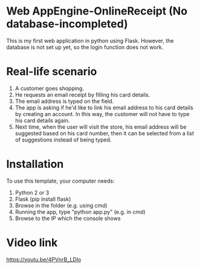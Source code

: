 # Web AppEngine-OnlineReceipt (No database-incompleted)
This is my first web application in python using Flask. However, the database is not set up yet, so the login function does not work.

# Real-life scenario
1. A customer goes shopping.
2. He requests an email receipt by filling his card details.
3. The email address is typed on the field.
4. The app is asking if he'd like to link his email address to his card details by creating an account. In this way, the customer will not have to type his card details again.
5. Next time, when the user will visit the store, his email address will be suggested based on his card number, then it can be selected from a list of suggestions instead of being typed.

# Installation
To use this template, your computer needs:

1. Python 2 or 3
2. Flask (pip install flask)
3. Browse in the folder (e.g. using cmd)
4. Running the app, type "python app.py" (e.g. in cmd)
5. Browse to the IP which the console shows

# Video link
https://youtu.be/4PVnrB_LDlo
